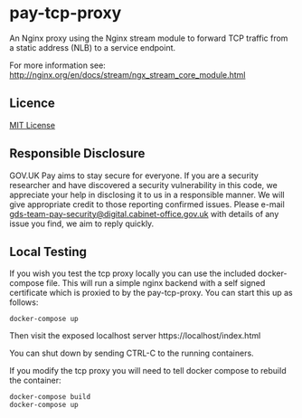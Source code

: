 # pay-tcp-proxy

An Nginx proxy using the Nginx stream module to forward TCP traffic from
a static address (NLB) to a service endpoint.

For more information see: http://nginx.org/en/docs/stream/ngx_stream_core_module.html

## Licence

[MIT License](LICENSE)

## Responsible Disclosure

GOV.UK Pay aims to stay secure for everyone. If you are a security researcher and have discovered a security vulnerability in this code, we appreciate your help in disclosing it to us in a responsible manner. We will give appropriate credit to those reporting confirmed issues. Please e-mail gds-team-pay-security@digital.cabinet-office.gov.uk with details of any issue you find, we aim to reply quickly.

## Local Testing

If you wish you test the tcp proxy locally you can use the included docker-compose file. This will run a simple nginx
backend with a self signed certificate which is proxied to by the pay-tcp-proxy. You can start this up as follows:

    docker-compose up

Then visit the exposed localhost server https://localhost/index.html

You can shut down by sending CTRL-C to the running containers.

If you modify the tcp proxy you will need to tell docker compose to rebuild the container:

    docker-compose build
    docker-compose up

